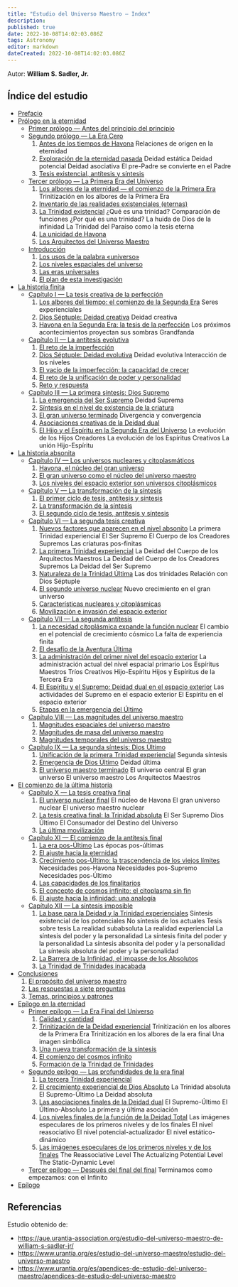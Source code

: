 ```yaml
---
title: "Estudio del Universo Maestro — Index"
description: 
published: true
date: 2022-10-08T14:02:03.086Z
tags: Astronomy
editor: markdown
dateCreated: 2022-10-08T14:02:03.086Z
---
```


Autor: **William S. Sadler, Jr.**

## Índice del estudio

* [Prefacio](/es/article/William_S_Sadler_Jr/Study_of_the_Master_Universe/Foreword)
* [Prólogo en la eternidad](/es/article/William_S_Sadler_Jr/Study_of_the_Master_Universe/Prologue_in_eternity)
    * [Primer prólogo — Antes del principio del principio](/es/article/William_S_Sadler_Jr/Study_of_the_Master_Universe/Prologue_1)
    * [Segundo prólogo — La Era Cero](/es/article/William_S_Sadler_Jr/Study_of_the_Master_Universe/Prologue_2)
        1. [Antes de los tiempos de Havona](/es/article/William_S_Sadler_Jr/Study_of_the_Master_Universe/Prologue_2#1-before-the-times-of-havona)
            Relaciones de origen en la eternidad
        2. [Exploración de la eternidad pasada](/es/article/William_S_Sadler_Jr/Study_of_the_Master_Universe/Prologue_2#2-an-exploration-of-past-eternity)
            Deidad estática
            Deidad potencial
            Deidad asociativa
            El pre-Padre se convierte en el Padre
        3. [Tesis existencial, antítesis y síntesis](/es/article/William_S_Sadler_Jr/Study_of_the_Master_Universe/Prologue_2#3-existential-thesis-antithesis-and-synthesis)
    * [Tercer prólogo — La Primera Era del Universo](/es/article/William_S_Sadler_Jr/Study_of_the_Master_Universe/Prologue_3)
        1. [Los albores de la eternidad — el comienzo de la Primera Era](/es/article/William_S_Sadler_Jr/Study_of_the_Master_Universe/Prologue_3#1-the-dawn-of-eternity-the-beginning-of-the-first-age)
            Trinitización en los albores de la Primera Era
        2. [Inventario de las realidades existenciales (eternas)](/es/article/William_S_Sadler_Jr/Study_of_the_Master_Universe/Prologue_3#2-an-inventory-of-existential-eternal-realities)
        3. [La Trinidad existencial](/es/article/William_S_Sadler_Jr/Study_of_the_Master_Universe/Prologue_3#3-the-existential-trinity)
            ¿Qué es una trinidad?
            Comparación de funciones
            ¿Por qué es una trinidad?
            La huida de Dios de la infinidad
            La Trinidad del Paraíso como la tesis eterna
        4. [La unicidad de Havona](/es/article/William_S_Sadler_Jr/Study_of_the_Master_Universe/Prologue_3#4-the-uniqueness-of-havona)
        5. [Los Arquitectos del Universo Maestro](/es/article/William_S_Sadler_Jr/Study_of_the_Master_Universe/Prologue_3#5-the-architects-of-the-master-universe)
    * [Introducción](/es/article/William_S_Sadler_Jr/Study_of_the_Master_Universe/Introduction)
        1. [Los usos de la palabra «universo»](/es/article/William_S_Sadler_Jr/Study_of_the_Master_Universe/Introduction#1-the-uses-of-the-word-universe)
        2. [Los niveles espaciales del universo](/es/article/William_S_Sadler_Jr/Study_of_the_Master_Universe/Introduction#2-universe-space-levels)
        3. [Las eras universales](/es/article/William_S_Sadler_Jr/Study_of_the_Master_Universe/Introduction#3-universe-ages)
        4. [El plan de esta investigación](/es/article/William_S_Sadler_Jr/Study_of_the_Master_Universe/Introduction#4-the-scheme-of-this-inquiry)
* [La historia finita](/es/article/William_S_Sadler_Jr/Study_of_the_Master_Universe/The_Finite_Story)
    * [Capítulo I — La tesis creativa de la perfección](/es/article/William_S_Sadler_Jr/Study_of_the_Master_Universe/1)
        1. [Los albores del tiempo: el comienzo de la Segunda Era](/es/article/William_S_Sadler_Jr/Study_of_the_Master_Universe/1#1-the-dawn-of-time-beginning-of-the-second-age)
            Seres experienciales
        2. [Dios Séptuple: Deidad creativa](/es/article/William_S_Sadler_Jr/Study_of_the_Master_Universe/1#2-god-the-sevenfold-creative-deity)
            Deidad creativa
        3. [Havona en la Segunda Era: la tesis de la perfección](/es/article/William_S_Sadler_Jr/Study_of_the_Master_Universe/1#3-havona-in-the-second-age-the-thesis-of-perfection)
            Los próximos acontecimientos proyectan sus sombras
            Grandfanda
    * [Capítulo II — La antítesis evolutiva](/es/article/William_S_Sadler_Jr/Study_of_the_Master_Universe/2)
        1. [El reto de la imperfección](/es/article/William_S_Sadler_Jr/Study_of_the_Master_Universe/2#1-the-challenge-of-imperfection)
        2. [Dios Séptuple: Deidad evolutiva](/es/article/William_S_Sadler_Jr/Study_of_the_Master_Universe/2#2-god-the-sevenfold-evolutional-deity)
            Deidad evolutiva
            Interacción de los niveles
        3. [El vacío de la imperfección: la capacidad de crecer](/es/article/William_S_Sadler_Jr/Study_of_the_Master_Universe/2#3-the-emptiness-of-imperfection-growth-capacity)
        4. [El reto de la unificación de poder y personalidad](/es/article/William_S_Sadler_Jr/Study_of_the_Master_Universe/2#4-the-challenge-of-power-personality-unification)
        5. [Reto y respuesta](/es/article/William_S_Sadler_Jr/Study_of_the_Master_Universe/2#5-challenge-and-response)
    * [Capítulo III — La primera síntesis: Dios Supremo](/es/article/William_S_Sadler_Jr/Study_of_the_Master_Universe/3)
        1. [La emergencia del Ser Supremo](/es/article/William_S_Sadler_Jr/Study_of_the_Master_Universe/3#1-the-emergence-of-the-supreme-being)
            Deidad Suprema
        2. [Síntesis en el nivel de existencia de la criatura](/es/article/William_S_Sadler_Jr/Study_of_the_Master_Universe/3#2-synthesis-on-the-creature-level-of-existence)
        3. [El gran universo terminado](/es/article/William_S_Sadler_Jr/Study_of_the_Master_Universe/3#3-the-completed-grand-universe)
            Divergencia y convergencia
        4. [Asociaciones creativas de la Deidad dual](/es/article/William_S_Sadler_Jr/Study_of_the_Master_Universe/3#4-creative-associations-of-dual-deity)
        5. [El Hijo y el Espíritu en la Segunda Era del Universo](/es/article/William_S_Sadler_Jr/Study_of_the_Master_Universe/3#5-son-and-spirit-in-the-second-universe-age)
            La evolución de los Hijos Creadores
            La evolución de los Espíritus Creativos
            La unión Hijo-Espíritu
* [La historia absonita](/es/article/William_S_Sadler_Jr/Study_of_the_Master_Universe/The_Absonite_Story)
    * [Capítulo IV — Los universos nucleares y citoplasmáticos](/es/article/William_S_Sadler_Jr/Study_of_the_Master_Universe/4)
        1. [Havona, el núcleo del gran universo](/es/article/William_S_Sadler_Jr/Study_of_the_Master_Universe/4#1-havona-the-nucleus-of-the-grand-universe)
        2. [El gran universo como el núcleo del universo maestro](/es/article/William_S_Sadler_Jr/Study_of_the_Master_Universe/4#2-the-grand-universe-as-the-nucleus-of-the-master-universe)
        3. [Los niveles del espacio exterior son universos citoplásmicos](/es/article/William_S_Sadler_Jr/Study_of_the_Master_Universe/4#3-the-outer-space-levels-are-cytoplasmic-universes)
    * [Capítulo V — La transformación de la síntesis](/es/article/William_S_Sadler_Jr/Study_of_the_Master_Universe/5)
        1. [El primer ciclo de tesis, antítesis y síntesis](/es/article/William_S_Sadler_Jr/Study_of_the_Master_Universe/5#1-the-first-cycle-of-thesis-antithesis-and-synthesis)
        2. [La transformación de la síntesis](/es/article/William_S_Sadler_Jr/Study_of_the_Master_Universe/5#2-the-transformation-of-synthesis)
        3. [El segundo ciclo de tesis, antítesis y síntesis](/es/article/William_S_Sadler_Jr/Study_of_the_Master_Universe/5#3-the-second-cycle-of-thesis-antithesis-and-synthesis)
    * [Capítulo VI — La segunda tesis creativa](/es/article/William_S_Sadler_Jr/Study_of_the_Master_Universe/6)
        1. [Nuevos factores que aparecen en el nivel absonito](/es/article/William_S_Sadler_Jr/Study_of_the_Master_Universe/6#1-new-factors-appearing-on-the-absonite-level)
            La primera Trinidad experiencial
            El Ser Supremo
            El Cuerpo de los Creadores Supremos
            Las criaturas pos-finitas
        2. [La primera Trinidad experiencial](/es/article/William_S_Sadler_Jr/Study_of_the_Master_Universe/6#2-the-first-experiential-trinity)
            La Deidad del Cuerpo de los Arquitectos Maestros
            La Deidad del Cuerpo de los Creadores Supremos
            La Deidad del Ser Supremo
        3. [Naturaleza de la Trinidad Última](/es/article/William_S_Sadler_Jr/Study_of_the_Master_Universe/6#3-nature-of-the-trinity-ultimate)
            Las dos trinidades
            Relación con Dios Séptuple
        4. [El segundo universo nuclear](/es/article/William_S_Sadler_Jr/Study_of_the_Master_Universe/6#4-the-second-nuclear-universe)
            Nuevo crecimiento en el gran universo
        5. [Características nucleares y citoplásmicas](/es/article/William_S_Sadler_Jr/Study_of_the_Master_Universe/6#5-nuclear-and-cytoplasmic-characteristics)
        6. [Movilización e invasión del espacio exterior](/es/article/William_S_Sadler_Jr/Study_of_the_Master_Universe/6#6-mobilization-and-the-invasion-of-outer-space)
    * [Capítulo VII — La segunda antítesis](/es/article/William_S_Sadler_Jr/Study_of_the_Master_Universe/7)
        1. [La necesidad citoplásmica expande la función nuclear](/es/article/William_S_Sadler_Jr/Study_of_the_Master_Universe/7#1-cytoplasmic-need-expands-nuclear-function)
            El cambio en el potencial de crecimiento cósmico
            La falta de experiencia finita
        2. [El desafío de la Aventura Última](/es/article/William_S_Sadler_Jr/Study_of_the_Master_Universe/7#2-the-challenge-of-the-ultimate-adventure)
        3. [La administración del primer nivel del espacio exterior](/es/article/William_S_Sadler_Jr/Study_of_the_Master_Universe/7#3-administration-of-the-first-outer-space-level)
            La administración actual del nivel espacial primario
            Los Espíritus Maestros
            Tríos Creativos Hijo-Espíritu
            Hijos y Espíritus de la Tercera Era
        4. [El Espíritu y el Supremo: Deidad dual en el espacio exterior](/es/article/William_S_Sadler_Jr/Study_of_the_Master_Universe/7#4-the-spirit-and-the-supreme-dual-deity-in-outer-space)
            Las actividades del Supremo en el espacio exterior
            El Espíritu en el espacio exterior
        5. [Etapas en la emergencia del Último](/es/article/William_S_Sadler_Jr/Study_of_the_Master_Universe/7#5-stages-in-the-emergence-of-the-ultimate)
    * [Capítulo VIII — Las magnitudes del universo maestro](/es/article/William_S_Sadler_Jr/Study_of_the_Master_Universe/8)
        1. [Magnitudes espaciales del universo maestro](/es/article/William_S_Sadler_Jr/Study_of_the_Master_Universe/8#1-space-magnitudes-of-the-master-universe)
        2. [Magnitudes de masa del universo maestro](/es/article/William_S_Sadler_Jr/Study_of_the_Master_Universe/8#2-mass-magnitudes-of-the-master-universe)
        3. [Magnitudes temporales del universo maestro](/es/article/William_S_Sadler_Jr/Study_of_the_Master_Universe/8#3-time-magnitude-of-the-master-universe)
    * [Capítulo IX — La segunda síntesis: Dios Último](/es/article/William_S_Sadler_Jr/Study_of_the_Master_Universe/9)
        1. [Unificación de la primera Trinidad experiencial](/es/article/William_S_Sadler_Jr/Study_of_the_Master_Universe/9#1-unification-of-the-first-experiential-trinity)
            Segunda síntesis
        2. [Emergencia de Dios Último](/es/article/William_S_Sadler_Jr/Study_of_the_Master_Universe/9#2-emergence-of-god-the--ultimate)
            Deidad última
        3. [El universo maestro terminado](/es/article/William_S_Sadler_Jr/Study_of_the_Master_Universe/9#3-the-completed-master-universe)
            El universo central
            El gran universo
            El universo maestro
            Los Arquitectos Maestros
* [El comienzo de la última historia](/es/article/William_S_Sadler_Jr/Study_of_the_Master_Universe/Beginning_of_the_Last_Story)
    * [Capítulo X — La tesis creativa final](/es/article/William_S_Sadler_Jr/Study_of_the_Master_Universe/10)
        1. [El universo nuclear final](/es/article/William_S_Sadler_Jr/Study_of_the_Master_Universe/10#1-the-final-nuclear-universe)
            El núcleo de Havona
            El gran universo nuclear
            El universo maestro nuclear
        2. [La tesis creativa final: la Trinidad absoluta](/es/article/William_S_Sadler_Jr/Study_of_the_Master_Universe/10#2-the-final-creative-thesis-the-trinity-absolute)
            El Ser Supremo
            Dios Último
            El Consumador del Destino del Universo
        3. [La última movilización](/es/article/William_S_Sadler_Jr/Study_of_the_Master_Universe/10#3-the-last-mobilization)
    * [Capítulo XI — El comienzo de la antítesis final](/es/article/William_S_Sadler_Jr/Study_of_the_Master_Universe/11)
        1. [La era pos-Último](/es/article/William_S_Sadler_Jr/Study_of_the_Master_Universe/11#1-the-post-ultimate-age)
            Las épocas pos-últimas
        2. [El ajuste hacia la eternidad](/es/article/William_S_Sadler_Jr/Study_of_the_Master_Universe/11#2-the-adjustment-to-eternity)
        3. [Crecimiento pos-Último: la trascendencia de los viejos límites](/es/article/William_S_Sadler_Jr/Study_of_the_Master_Universe/11#3-post-ultimate-growth-the-transcendence-of-old-limits)
            Necesidades pos-Havona
            Necesidades pos-Supremo
            Necesidades pos-Último
        4. [Las capacidades de los finalitarios](/es/article/William_S_Sadler_Jr/Study_of_the_Master_Universe/11#4-the-capacities-of-finaliters)
        5. [El concepto de cosmos infinito: el citoplasma sin fin](/es/article/William_S_Sadler_Jr/Study_of_the_Master_Universe/11#5-the-concept-of-the-cosmos-infinite-the-unending-cytoplasm)
        6. [El ajuste hacia la infinidad: una analogía](/es/article/William_S_Sadler_Jr/Study_of_the_Master_Universe/11#6-the-adjustment-to-infinity-an-analogy)
    * [Capítulo XII — La síntesis imposible](/es/article/William_S_Sadler_Jr/Study_of_the_Master_Universe/12)
        1. [La base para la Deidad y la Trinidad experienciales](/es/article/William_S_Sadler_Jr/Study_of_the_Master_Universe/12#1-the-basis-for-experiential-deity-and-trinity)
            Síntesis existencial de los potenciales
            No síntesis de los actuales
            Tesis sobre tesis
            La realidad subabsoluta
            La realidad experiencial
            La síntesis del poder y la personalidad
            La síntesis finita del poder y la personalidad
            La síntesis absonita del poder y la personalidad
            La síntesis absoluta del poder y la personalidad
        2. [La Barrera de la Infinidad, el impasse de los Absolutos](/es/article/William_S_Sadler_Jr/Study_of_the_Master_Universe/12#2-the-barrier-of-infinity-the-impasse-of-the-absolutes)
        3. [La Trinidad de Trinidades inacabada](/es/article/William_S_Sadler_Jr/Study_of_the_Master_Universe/12#3-the-incompletion-of-the-trinity-of-trinities)
* [Conclusiones](/es/article/William_S_Sadler_Jr/Study_of_the_Master_Universe/Conclusions)
    1. [El propósito del universo maestro](/es/article/William_S_Sadler_Jr/Study_of_the_Master_Universe/Conclusions#1-the-purpose-of-the-master-universe)
    2. [Las respuestas a siete preguntas](/es/article/William_S_Sadler_Jr/Study_of_the_Master_Universe/Conclusions#2-the-answers-to-seven-questions)
    3. [Temas, principios y patrones](/es/article/William_S_Sadler_Jr/Study_of_the_Master_Universe/Conclusions#3-themes-principles-and-patterns)
* [Epílogo en la eternidad](/es/article/William_S_Sadler_Jr/Study_of_the_Master_Universe/Conclusions)
    * [Primer epílogo — La Era Final del Universo](/es/article/William_S_Sadler_Jr/Study_of_the_Master_Universe/Epilogue_1)
        1. [Calidad y cantidad](/es/article/William_S_Sadler_Jr/Study_of_the_Master_Universe/Epilogue_1#1-quality-and-quantity)
        2. [Trinitización de la Deidad experiencial](/es/article/William_S_Sadler_Jr/Study_of_the_Master_Universe/Epilogue_1#2-experiential-deity-trinitization)
            Trinitización en los albores de la Primera Era
            Trinitización en los albores de la era final
            Una imagen simbólica
        3. [Una nueva transformación de la síntesis](/es/article/William_S_Sadler_Jr/Study_of_the_Master_Universe/Epilogue_1#3-a-new-transformation-of-synthesis)
        4. [El comienzo del cosmos infinito](/es/article/William_S_Sadler_Jr/Study_of_the_Master_Universe/Epilogue_1#4-beginning-of-the-cosmos-infinite)
        5. [Formación de la Trinidad de Trinidades](/es/article/William_S_Sadler_Jr/Study_of_the_Master_Universe/Epilogue_1#5-formation-of-the-trinity-of-trinities)
    * [Segundo epílogo — Las profundidades de la era final](/es/article/William_S_Sadler_Jr/Study_of_the_Master_Universe/Epilogue_2)
        1. [La tercera Trinidad experiencial](/es/article/William_S_Sadler_Jr/Study_of_the_Master_Universe/Epilogue_2#1-the-third-experiential-trinity)
        2. [El crecimiento experiencial de Dios Absoluto](/es/article/William_S_Sadler_Jr/Study_of_the_Master_Universe/Epilogue_2#2-the-experiential-growth-of-god-the-absolute)
            La Trinidad absoluta
            El Supremo-Último
            La Deidad absoluta
        3. [Las asociaciones finales de la Deidad dual](/es/article/William_S_Sadler_Jr/Study_of_the_Master_Universe/Epilogue_2#3-the-final-associations-of-dual-deity)
            El Supremo-Último
            El Último-Absoluto
            La primera y última asociación
        4. [Los niveles finales de la función de la Deidad Total](/es/article/William_S_Sadler_Jr/Study_of_the_Master_Universe/Epilogue_2#4-the-final-levels-of-total-deity-function)
            Las imágenes especulares de los primeros niveles y de los finales
            El nivel reasociativo
            El nivel potencial-actualizador
            El nivel estático-dinámico
        5. [Las imágenes especulares de los primeros niveles y de los finales](/es/article/William_S_Sadler_Jr/Study_of_the_Master_Universe/Epilogue_2#5-the-mirror-images-of-the-first-and-the-final-levels)
            The Reassociative Level
            The Actualizing Potential Level
            The Static-Dynamic Level
    * [Tercer epílogo — Después del final del final](/es/article/William_S_Sadler_Jr/Study_of_the_Master_Universe/Epilogue_3)
        Terminamos como empezamos: con el Infinito
* [Epílogo](/es/article/William_S_Sadler_Jr/Study_of_the_Master_Universe/Afterword)

## Referencias

Estudio obtenido de:
- https://aue.urantia-association.org/estudio-del-universo-maestro-de-william-s-sadler-jr/
- https://www.urantia.org/es/estudio-del-universo-maestro/estudio-del-universo-maestro
- https://www.urantia.org/es/apendices-de-estudio-del-universo-maestro/apendices-de-estudio-del-universo-maestro





